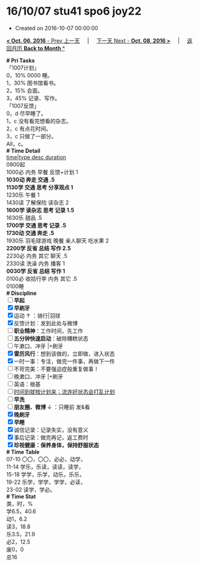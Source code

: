 # 16/10/07 stu41 spo6 joy22

- Created on 2016-10-07 00:00:00

[**< Oct. 06, 2016** - Prev 上一天](_archived/lifelogs/2016/10/d06.md) &nbsp; &nbsp; | &nbsp; &nbsp; [下一天 Next - **Oct. 08, 2016 >**](_archived/lifelogs/2016/10/d08.md) &nbsp; &nbsp; |  &nbsp; &nbsp; [返回月历 **Back to Month ^**](_archived/lifelogs/2016/10/index.md)
<br/><div><b># Pri Tasks</b></div><div>「1007计划」</div><div>0，10% 0000 睡。</div><div>1，30% 图书馆看书。</div><div>2，15% 会面。</div><div>3，45% 记录、写作。</div><div>「1007反馈」</div><div>0，d 尽早睡了。</div><div>1，c 没有看完想看的杂志。</div><div>2，c 有点花时间。</div><div>3，c 只做了一部分。</div><div>All，c。</div><div><b># Time Detail</b></div><div><u>time|type desc duration</u></div><div>0900起</div><div>1000必 内务 早餐 反馈+计划 1</div><div><b>1030动 奔走 交通 .5</b></div><div><b>1130学 交通 思考 分享观点 1</b></div><div>1230乐 午餐 1</div><div>1430读 了解保险 读杂志 2</div><div><b>1600学 读杂志 思考 记录 1.5</b></div><div>1630乐 甜品 .5</div><div><b>1700学 交通 思考 记录 .5</b></div><div><b>1730动 交通 奔走 .5</b></div><div>1930乐 羽毛球游戏 晚餐 亲人聊天 吃水果 2</div><div><b>2200学 反省 总结 写作 2.5</b></div><div>2230必 内务 其它 聊天 .5</div><div>2330读 洗澡 内务 播客 1</div><div><b>0030学 反省 总结 写作 1</b></div><div>0100必 收拾行李 内务 其它 .5</div><div>0100睡</div><div><b># Discipline</b></div><div><b><input type="checkbox"/></b><b>早起</b></div><div><input checked="true" type="checkbox"/><b>早刷牙</b></div><div><input checked="true" type="checkbox"/>运动 ↑ ：骑行|羽球</div><div><input checked="true" type="checkbox"/>反馈计划：发到此处与微博</div><div><input type="checkbox"/><b>职业精神</b>：工作时间，先工作</div><div><input type="checkbox"/><b>五分钟快速启动</b>：破除糟糕状态</div><div><input type="checkbox"/>午漱口、冲牙 |+刷牙</div><div><input checked="true" type="checkbox"/><b>雷厉风行</b>：想到该做的，立即做，进入状态</div><div><input checked="true" type="checkbox"/>一时一事：专注，做完一件事，再做下一件</div><div><input type="checkbox"/>不苛完美：不要强迫症般重复做事！</div><div><input type="checkbox"/>晚漱口、冲牙 |+刷牙</div><div><input type="checkbox"/>英语：根基</div><div><u><input type="checkbox"/></u><u>时间到就按计划来；流连好状态会打乱计划</u></div><div><input type="checkbox"/><b>早洗</b></div><div><b><input type="checkbox"/></b><b>朋友圈、微博</b> ↓ ：只睡前 发&amp;看</div><div><b><input checked="true" type="checkbox"/></b><b>晚刷牙</b></div><div><input checked="true" type="checkbox"/><b>早睡</b></div><div><input checked="true" type="checkbox"/>诚信记录：记录失实，没有意义</div><div><input checked="true" type="checkbox"/>事后记录：做完再记，返工费时</div><div><b><input checked="true" type="checkbox"/></b><b>珍视健康：保养身体，保持舒服状态</b></div><div><b># Time Table</b></div><div>07-10 〇〇，〇〇，必必，动学，</div><div>11-14 学乐，乐读，读读，读学，</div><div>15-18 学学，乐学，动乐，乐乐，</div><div>19-22 乐学，学学，学学，必读，</div><div>23-02 读学，学必。</div><div><b># Time Stat</b></div><div>类，时，%</div><div>学6.5，40.6</div><div>动1，6.2</div><div>读3，18.8</div><div>乐3.5，21.9</div><div>必2，12.5</div><div>废0，0</div><div>总16</div>
